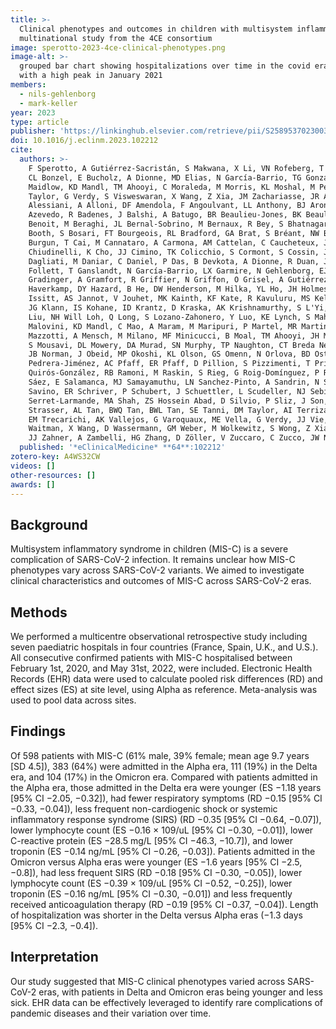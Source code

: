 ```yaml
---
title: >-
  Clinical phenotypes and outcomes in children with multisystem inflammatory syndrome across SARS-CoV-2 variant eras: a
  multinational study from the 4CE consortium
image: sperotto-2023-4ce-clinical-phenotypes.png
image-alt: >-
  grouped bar chart showing hospitalizations over time in the covid eras alpha delta and omicron in Europe and the US,
  with a high peak in January 2021
members:
  - nils-gehlenborg
  - mark-keller
year: 2023
type: article
publisher: 'https://linkinghub.elsevier.com/retrieve/pii/S2589537023003899'
doi: 10.1016/j.eclinm.2023.102212
cite:
  authors: >-
    F Sperotto, A Gutiérrez-Sacristán, S Makwana, X Li, VN Rofeberg, T Cai, FT Bourgeois, GS Omenn, DA Hanauer, C Sáez,
    CL Bonzel, E Bucholz, A Dionne, MD Elias, N García-Barrio, TG González, RW Issitt, KF Kernan, J Laird-Gion, SE
    Maidlow, KD Mandl, TM Ahooyi, C Moraleda, M Morris, KL Moshal, M Pedrera-Jiménez, MA Shah, AM South, A Spiridou, DM
    Taylor, G Verdy, S Visweswaran, X Wang, Z Xia, JM Zachariasse, JR Aaron, A Adam, G Agapito, A Albayrak, G Albi, M
    Alessiani, A Alloni, DF Amendola, F Angoulvant, LL Anthony, BJ Aronow, F Ashraf, A Atz, P Avillach, VA Panickan, PS
    Azevedo, R Badenes, J Balshi, A Batugo, BR Beaulieu-Jones, BK Beaulieu-Jones, DS Bell, A Bellasi, R Bellazzi, V
    Benoit, M Beraghi, JL Bernal-Sobrino, M Bernaux, R Bey, S Bhatnagar, A Blanco-Martínez, M Boeker, CL Bonzel, J
    Booth, S Bosari, FT Bourgeois, RL Bradford, GA Brat, S Bréant, NW Brown, R Bruno, WA Bryant, M Bucalo, E Bucholz, A
    Burgun, T Cai, M Cannataro, A Carmona, AM Cattelan, C Caucheteux, J Champ, J Chen, KY Chen, L Chiovato, L
    Chiudinelli, K Cho, JJ Cimino, TK Colicchio, S Cormont, S Cossin, JB Craig, JL Cruz-Bermúdez, J Cruz-Rojo, A
    Dagliati, M Daniar, C Daniel, P Das, B Devkota, A Dionne, R Duan, J Dubiel, SL DuVall, L Esteve, H Estiri, S Fan, RW
    Follett, T Ganslandt, N García-Barrio, LX Garmire, N Gehlenborg, EJ Getzen, A Geva, RS Goh, TG González, T
    Gradinger, A Gramfort, R Griffier, N Griffon, O Grisel, A Gutiérrez-Sacristán, PH Guzzi, L Han, DA Hanauer, C
    Haverkamp, DY Hazard, B He, DW Henderson, M Hilka, YL Ho, JH Holmes, JP Honerlaw, C Hong, KM Huling, MR Hutch, RW
    Issitt, AS Jannot, V Jouhet, MK Kainth, KF Kate, R Kavuluru, MS Keller, CJ Kennedy, KF Kernan, DA Key, K Kirchoff,
    JG Klann, IS Kohane, ID Krantz, D Kraska, AK Krishnamurthy, S L'Yi, J Leblanc, G Lemaitre, L Lenert, D Leprovost, M
    Liu, NH Will Loh, Q Long, S Lozano-Zahonero, Y Luo, KE Lynch, S Mahmood, SE Maidlow, A Makoudjou, S Makwana, A
    Malovini, KD Mandl, C Mao, A Maram, M Maripuri, P Martel, MR Martins, JS Marwaha, AJ Masino, M Mazzitelli, DR
    Mazzotti, A Mensch, M Milano, MF Minicucci, B Moal, TM Ahooyi, JH Moore, C Moraleda, JS Morris, M Morris, KL Moshal,
    S Mousavi, DL Mowery, DA Murad, SN Murphy, TP Naughton, CT Breda Neto, A Neuraz, J Newburger, KY Ngiam, WF Njoroge,
    JB Norman, J Obeid, MP Okoshi, KL Olson, GS Omenn, N Orlova, BD Ostasiewski, NP Palmer, N Paris, LP Patel, M
    Pedrera-Jiménez, AC Pfaff, ER Pfaff, D Pillion, S Pizzimenti, T Priya, HU Prokosch, RA Prudente, A Prunotto, V
    Quirós-González, RB Ramoni, M Raskin, S Rieg, G Roig-Domínguez, P Rojo, N Romero-Garcia, P Rubio-Mayo, P Sacchi, C
    Sáez, E Salamanca, MJ Samayamuthu, LN Sanchez-Pinto, A Sandrin, N Santhanam, JCC Santos, FJ Sanz Vidorreta, M
    Savino, ER Schriver, P Schubert, J Schuettler, L Scudeller, NJ Sebire, P Serrano-Balazote, P Serre, A
    Serret-Larmande, MA Shah, ZS Hossein Abad, D Silvio, P Sliz, J Son, C Sonday, AM South, F Sperotto, A Spiridou, ZH
    Strasser, AL Tan, BWQ Tan, BWL Tan, SE Tanni, DM Taylor, AI Terriza-Torres, V Tibollo, P Tippmann, EM Toh, C Torti,
    EM Trecarichi, AK Vallejos, G Varoquaux, ME Vella, G Verdy, JJ Vie, S Visweswaran, M Vitacca, KB Wagholikar, LR
    Waitman, X Wang, D Wassermann, GM Weber, M Wolkewitz, S Wong, Z Xia, X Xiong, Y Ye, N Yehya, W Yuan, JM Zachariasse,
    JJ Zahner, A Zambelli, HG Zhang, D Zöller, V Zuccaro, C Zucco, JW Newburger, P Avillach
  published: '*eClinicalMedicine* **64**:102212'
zotero-key: A4WS32CW
videos: []
other-resources: []
awards: []
---
```

## Background
Multisystem inflammatory syndrome in children (MIS-C) is a severe complication of SARS-CoV-2 infection. It remains unclear how MIS-C phenotypes vary across SARS-CoV-2 variants. We aimed to investigate clinical characteristics and outcomes of MIS-C across SARS-CoV-2 eras.

## Methods
We performed a multicentre observational retrospective study including seven paediatric hospitals in four countries (France, Spain, U.K., and U.S.). All consecutive confirmed patients with MIS-C hospitalised between February 1st, 2020, and May 31st, 2022, were included. Electronic Health Records (EHR) data were used to calculate pooled risk differences (RD) and effect sizes (ES) at site level, using Alpha as reference. Meta-analysis was used to pool data across sites.

## Findings
Of 598 patients with MIS-C (61% male, 39% female; mean age 9.7 years [SD 4.5]), 383 (64%) were admitted in the Alpha era, 111 (19%) in the Delta era, and 104 (17%) in the Omicron era. Compared with patients admitted in the Alpha era, those admitted in the Delta era were younger (ES −1.18 years [95% CI −2.05, −0.32]), had fewer respiratory symptoms (RD −0.15 [95% CI −0.33, −0.04]), less frequent non-cardiogenic shock or systemic inflammatory response syndrome (SIRS) (RD −0.35 [95% CI −0.64, −0.07]), lower lymphocyte count (ES −0.16 × 109/uL [95% CI −0.30, −0.01]), lower C-reactive protein (ES −28.5 mg/L [95% CI −46.3, −10.7]), and lower troponin (ES −0.14 ng/mL [95% CI −0.26, −0.03]). Patients admitted in the Omicron versus Alpha eras were younger (ES −1.6 years [95% CI −2.5, −0.8]), had less frequent SIRS (RD −0.18 [95% CI −0.30, −0.05]), lower lymphocyte count (ES −0.39 × 109/uL [95% CI −0.52, −0.25]), lower troponin (ES −0.16 ng/mL [95% CI −0.30, −0.01]) and less frequently received anticoagulation therapy (RD −0.19 [95% CI −0.37, −0.04]). Length of hospitalization was shorter in the Delta versus Alpha eras (−1.3 days [95% CI −2.3, −0.4]).

## Interpretation
Our study suggested that MIS-C clinical phenotypes varied across SARS-CoV-2 eras, with patients in Delta and Omicron eras being younger and less sick. EHR data can be effectively leveraged to identify rare complications of pandemic diseases and their variation over time.


